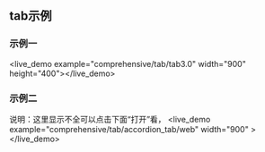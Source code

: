 ## tab示例 ##

### 示例一
<live_demo example="comprehensive/tab/tab3.0" width="900" height="400"></live_demo>

### 示例二
说明：这里显示不全可以点击下面“打开”看，
<live_demo example="comprehensive/tab/accordion_tab/web" width="900" ></live_demo>

